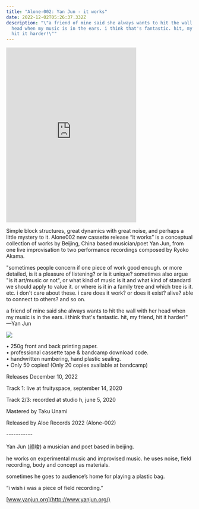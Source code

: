 ```yaml
---
title: "Alone-002: Yan Jun - it works"
date: 2022-12-02T05:26:37.332Z
description: "\"a friend of mine said she always wants to hit the wall with her
  head when my music is in the ears. i think that's fantastic. hit, my friend,
  hit it harder!\""
---
```

<iframe style="border: 0; width: 350px; height: 470px;" src="https://bandcamp.com/EmbeddedPlayer/album=3608642674/size=large/bgcol=ffffff/linkcol=0687f5/tracklist=false/transparent=true/" seamless><a href="https://aloerecords.bandcamp.com/album/it-works">it works by Yan Jun</a></iframe>

Simple block structures, great dynamics with great noise, and perhaps a little mystery to it. Alone002 new cassette release “it works” is a conceptual collection of works by Beijing, China based musician/poet Yan Jun, from one live improvisation to two performance recordings composed by Ryoko Akama. 

"sometimes people concern if one piece of work good enough. or more detailed, is it a pleasure of listening? or is it unique? sometimes also argue "is it art/music or not", or what kind of music is it and what kind of standard we should apply to value it. or where is it in a family tree and which tree is it. etc. i don't care about these. i care does it work? or does it exist? alive? able to connect to others? and so on. 

a friend of mine said she always wants to hit the wall with her head when my music is in the ears. i think that's fantastic. hit, my friend, hit it harder!" —Yan Jun

![](/images/uploads/y1.jpg)

• 250g front and back printing paper. \
• professional cassette tape & bandcamp download code.\
• handwritten numbering, hand plastic sealing. \
• Only 50 copies! (Only 20 copies available at bandcamp) 

Releases December 10, 2022 

Track 1: live at fruityspace, september 14, 2020 

Track 2/3: recorded at studio h, june 5, 2020 

Mastered by Taku Unami 

Released by Aloe Records 2022 (Alone-002) 

\----------- 

Yan Jun (颜峻) a musician and poet based in beijing. 

he works on experimental music and improvised music. he uses noise, field recording, body and concept as materials. 

sometimes he goes to audience’s home for playing a plastic bag. 

“i wish i was a piece of field recording.” 

[www.yanjun.org](http://www.yanjun.org/)